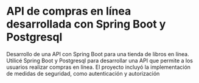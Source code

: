 # API de compras en línea desarrollada con Spring Boot y Postgresql
Desarrollo de una API con Spring Boot para una tienda de libros en línea. Utilicé Spring Boot y Postgresql para desarrollar una API que permite a los usuarios realizar compras en línea. El proyecto incluyó la implementación de medidas de seguridad, como autenticación y autorización
